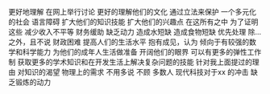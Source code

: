 更好地理解
在网上举行讨论
更好的理解他们的文化
通过立法来保护
一个多元化的社会
语言障碍
扩大他们的知识技能
扩大他们的兴趣点
在这所有之中
为了证明这些
减少收入不平等
财务缓助
缺乏动力
造成水短缺
造成食物短缺
优先处理
除…之外，且不说
财政困难
提高人们的生活水平
抱有成见，认为
倾向于有较强的数学和科学能力
为他们的成年人生活做准备
开阔他们的眼界
可以有更多的弹性工作制
获取更多的学术知识和在开发生活上解决复杂问题的技能
针对我上面提过的理由
对知识的渴望
物理上的需求
不用多说
不顾
多数人
现代科技对于xx 的冲击
缺乏锻炼的动力